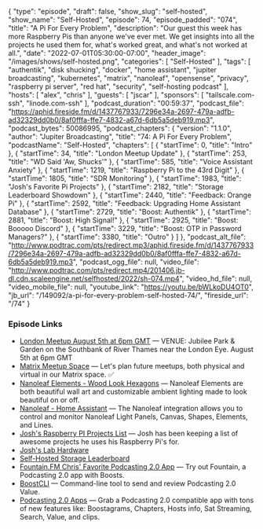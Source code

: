 {
  "type": "episode",
  "draft": false,
  "show_slug": "self-hosted",
  "show_name": "Self-Hosted",
  "episode": 74,
  "episode_padded": "074",
  "title": "A Pi For Every Problem",
  "description": "Our guest this week has more Raspberry Pis than anyone we've ever met. We get insights into all the projects he used them for, what's worked great, and what's not worked at all.",
  "date": "2022-07-01T05:30:00-07:00",
  "header_image": "/images/shows/self-hosted.png",
  "categories": [
    "Self-Hosted"
  ],
  "tags": [
    "authentik",
    "disk shucking",
    "docker",
    "home assistant",
    "jupiter broadcasting",
    "kubernetes",
    "matrix",
    "nanoleaf",
    "opensense",
    "privacy",
    "raspberry pi server",
    "red hat",
    "security",
    "self-hosting podcast"
  ],
  "hosts": [
    "alex",
    "chris"
  ],
  "guests": [
    "jscar"
  ],
  "sponsors": [
    "tailscale.com-ssh",
    "linode.com-ssh"
  ],
  "podcast_duration": "00:59:37",
  "podcast_file": "https://aphid.fireside.fm/d/1437767933/7296e34a-2697-479a-adfb-ad32329dd0b0/8af0fffa-ffe7-4832-a67d-6db5a5deb919.mp3",
  "podcast_bytes": 50086995,
  "podcast_chapters": {
    "version": "1.1.0",
    "author": "Jupiter Broadcasting",
    "title": "74: A Pi For Every Problem",
    "podcastName": "Self-Hosted",
    "chapters": [
      {
        "startTime": 0,
        "title": "Intro"
      },
      {
        "startTime": 34,
        "title": "London Meetup Update"
      },
      {
        "startTime": 253,
        "title": "WD Said 'Aw, Shucks'"
      },
      {
        "startTime": 585,
        "title": "Voice Assistant Anxiety"
      },
      {
        "startTime": 1219,
        "title": "Raspberry Pi to the 43rd Digit"
      },
      {
        "startTime": 1805,
        "title": "SDR Monitoring"
      },
      {
        "startTime": 1983,
        "title": "Josh's Favorite Pi Projects"
      },
      {
        "startTime": 2182,
        "title": "Storage Leaderboard Showdown"
      },
      {
        "startTime": 2440,
        "title": "Feedback: Orange Pi"
      },
      {
        "startTime": 2592,
        "title": "Feedback: Upgrading Home Assistant Database"
      },
      {
        "startTime": 2729,
        "title": "Boost: Authentik"
      },
      {
        "startTime": 2881,
        "title": "Boost: High Signal!"
      },
      {
        "startTime": 2925,
        "title": "Boost: Booooo Discord"
      },
      {
        "startTime": 3229,
        "title": "Boost: OTP in Password Managers?"
      },
      {
        "startTime": 3380,
        "title": "Outro"
      }
    ]
  },
  "podcast_alt_file": "http://www.podtrac.com/pts/redirect.mp3/aphid.fireside.fm/d/1437767933/7296e34a-2697-479a-adfb-ad32329dd0b0/8af0fffa-ffe7-4832-a67d-6db5a5deb919.mp3",
  "podcast_ogg_file": null,
  "video_file": "http://www.podtrac.com/pts/redirect.mp4/201406.jb-dl.cdn.scaleengine.net/selfhosted/2022/sh-074.mp4",
  "video_hd_file": null,
  "video_mobile_file": null,
  "youtube_link": "https://youtu.be/bWLkoDU4OT0",
  "jb_url": "/149092/a-pi-for-every-problem-self-hosted-74/",
  "fireside_url": "/74"
}


### Episode Links

  * [London Meetup August 5th at 6pm GMT](https://www.meetup.com/jupiterbroadcasting/events/286056077/ "London Meetup August 5th at 6pm GMT") — VENUE: Jubilee Park & Garden on the Southbank of River Thames near the London Eye. August 5th at 6pm GMT
  * [Matrix Meetup Space](https://bit.ly/meetupmatrix "Matrix Meetup Space") — Let's plan future meetups, both physical and virtual in our Matrix space. ✅
  * [Nanoleaf Elements - Wood Look Hexagons](https://www.amazon.com/dp/B09B83GQKR "Nanoleaf Elements - Wood Look Hexagons") — Nanoleaf Elements are both beautiful wall art and customizable ambient lighting made to look beautiful on or off. 
  * [Nanoleaf - Home Assistant](https://www.home-assistant.io/integrations/nanoleaf/ "Nanoleaf - Home Assistant") — The Nanoleaf integration allows you to control and monitor Nanoleaf Light Panels, Canvas, Shapes, Elements, and Lines.
  * [Josh's Raspberry PI Projects List](https://github.com/jscar-hawk/hawksiview/blob/main/blog/Raspberry_Pi_Projects.adoc "Josh's Raspberry PI Projects List") — Josh has been keeping a list of awesome projects he uses his Raspberry Pi's for. 
  * [Josh's Lab Hardware](https://github.com/jscar-hawk/hawksiview/blob/main/blog/lab_hardware.adoc "Josh's Lab Hardware")
  * [Self-Hosted Storage Leaderboard](https://wiki.selfhosted.show/#ssh-storage-leaderboard "Self-Hosted Storage Leaderboard")
  * [Fountain.FM Chris' Favorite Podcasting 2.0 App](https://fountain.fm/clip/QJ5XTTXwDP0VoGQ1MBOM "Fountain.FM Chris' Favorite Podcasting 2.0 App") — Try out Fountain, a Podcasting 2.0 app with Boosts. 
  * [BoostCLI](https://github.com/valcanobacon/BoostCLI "BoostCLI") — Command-line tool to send and review Podcasting 2.0 Value.
  * [Podcasting 2.0 Apps](https://podcastindex.org/apps?appTypes=app&elements=Value "Podcasting 2.0 Apps") — Grab a Podcasting 2.0 compatible app with tons of new features like: Boostagrams, Chapters, Hosts info, Sat Streaming, Search, Value, and clips.


